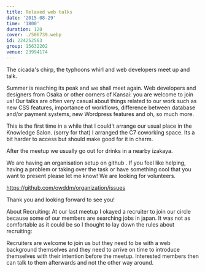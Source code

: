 ```yaml
---
title: Relaxed web talks
date: '2015-08-29'
time: '1800'
duration: 120
cover: ./506739.webp
id: 224252563
group: 15632202
venue: 23994174
---
```


The cicada's chirp, the typhoons whirl and web developers meet up and talk.

Summer is reaching its peak and we shall meet again. Web developers and designers from Osaka or other corners of Kansai: you are welcome to join us! Our talks are often very casual about things related to our work such as new CSS features, importance of workflows, difference between database and/or payment systems, new Wordpress features and oh, so much more.

This is the first time in a while that I could't arrange our usual place in the Knowledge Salon. (sorry for that) I arranged the C7 coworking space. Its a bit harder to access but should make good for it in charm.

After the meetup we usually go out for drinks in a nearby izakaya.

We are having an organisation setup on github . If you feel like helping, having a problem or taking over the task or have something cool that you want to present please let me know! We are looking for volunteers.

https://github.com/owddm/organization/issues

Thank you and looking forward to see you!

About Recruiting: At our last meetup I okayed a recruiter to join our circle because some of our members are searching jobs in japan. It was not as comfortable as it could be so I thought to lay down the rules about recruiting:

Recruiters are welcome to join us but they need to be with a web background themselves and they need to arrive on time to introduce themselves with their intention before the meetup. Interested members then can talk to them afterwards and not the other way around.
